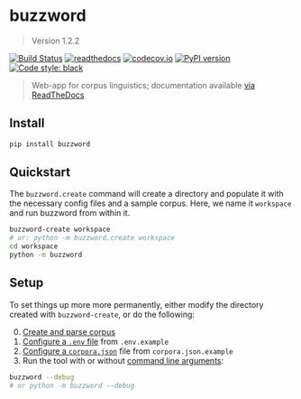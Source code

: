 # buzzword

> Version 1.2.2

[![Build Status](https://travis-ci.org/interrogator/buzzword.svg?branch=master)](https://travis-ci.org/interrogator/buzzword)
[![readthedocs](https://readthedocs.org/projects/buzzword/badge/?version=latest)](https://buzzword.readthedocs.io/en/latest/)
[![codecov.io](https://codecov.io/gh/interrogator/buzzword/branch/master/graph/badge.svg)](https://codecov.io/gh/interrogator/buzzword)
[![PyPI version](https://badge.fury.io/py/buzzword.svg)](https://badge.fury.io/py/buzzword)
[![Code style: black](https://img.shields.io/badge/code%20style-black-000000.svg)](https://github.com/python/black)

> Web-app for corpus linguistics; documentation available [via ReadTheDocs](https://buzzword.readthedocs.io/en/latest/)

## Install

```bash
pip install buzzword
```

## Quickstart

The `buzzword.create` command will create a directory and populate it with the necessary config files and a sample corpus. Here, we name it `workspace` and run buzzword from within it.

```bash
buzzword-create workspace
# or: python -m buzzword.create workspace
cd workspace
python -m buzzword
```

## Setup

To set things up more more permanently, either modify the directory created with `buzzword-create`, or do the following:

0. [Create and parse corpus](https://buzzword.readthedocs.io/en/latest/building/)
1. [Configure a `.env` file](https://buzzword.readthedocs.io/en/latest/run/) from `.env.example`
2. [Configure a `corpora.json`](https://buzzword.readthedocs.io/en/latest/run/) file from `corpora.json.example`
3. Run the tool with or without [command line arguments](https://buzzword.readthedocs.io/en/latest/run/):

```bash
buzzword --debug
# or python -m buzzword --debug
```
